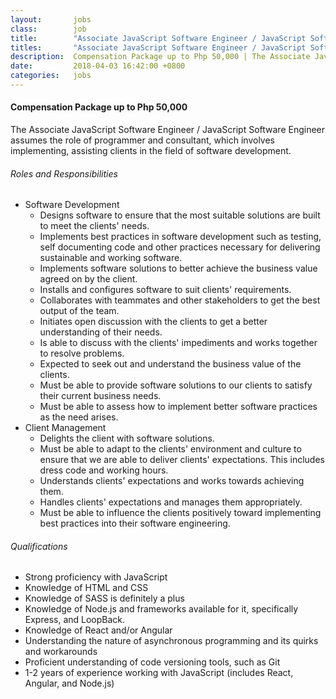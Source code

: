 ```yaml
---
layout:       jobs
class:        job
title:        "Associate JavaScript Software Engineer / JavaScript Software Engineer (Work From Home)"
titles:       "Associate JavaScript Software Engineer / JavaScript Software Engineer (Work From Home)"
description:  Compensation Package up to Php 50,000 | The Associate JavaScript Software Engineer / JavaScript Software Engineer assumes the role of programmer and consultant, which involves implementing, assisting clients in the field of software development.
date:         2018-04-03 16:42:00 +0800
categories:   jobs
---
```

<!-- Do not leave new lines after each element. Elements after new lines will not be rendered. -->
<h4>Compensation Package up to Php 50,000</h4>
<p>The Associate JavaScript Software Engineer / JavaScript Software Engineer assumes the role of programmer and consultant, which involves implementing, assisting clients in the field of software development.</p>
<h6 class="-dark">Roles and Responsibilities</h6>
<ul>
	<li>Software Development
		<ul>
			<li>Designs software to ensure that the most suitable solutions are built to meet the clients' needs.</li>
			<li>Implements best practices in software development such as testing, self documenting code and other practices necessary for delivering sustainable and working software.</li>
			<li>Implements software solutions to better achieve the business value agreed on by the client.</li>
			<li>Installs and configures software to suit clients' requirements.</li>
			<li>Collaborates with teammates and other stakeholders to get the best output of the team.</li>
			<li>Initiates open discussion with the clients to get a better understanding of their needs.</li>
			<li>Is able to discuss with the clients' impediments and works together to resolve problems.</li>
			<li>Expected to seek out and understand the business value of the clients.</li>
			<li>Must be able to provide software solutions to our clients to satisfy their current business needs.</li>
			<li>Must be able to assess how to implement better software practices as the need arises.</li>
		</ul>
	</li>
	<li>Client Management
		<ul>
			<li>Delights the client with software solutions.</li>
			<li>Must be able to adapt to the clients' environment and culture to ensure that we are able to deliver clients' expectations. This includes dress code and working hours.</li>
			<li>Understands clients' expectations and works towards achieving them.</li>
			<li>Handles clients' expectations and manages them appropriately.</li>
			<li>Must be able to influence the clients positively toward implementing best practices into their software engineering.</li>
		</ul>
	</li>
</ul>
<h6 class="-dark">Qualifications</h6>
<ul>
	<li>Strong proficiency with JavaScript</li>
	<li>Knowledge of HTML and CSS</li>
	<li>Knowledge of SASS is definitely a plus</li>
	<li>Knowledge of Node.js and frameworks available for it, specifically Express, and LoopBack.</li>
	<li>Knowledge of React and/or Angular</li>
	<li>Understanding the nature of asynchronous programming and its quirks and workarounds</li>
	<li>Proficient understanding of code versioning tools, such as Git</li>
	<li>1-2 years of experience working with JavaScript (includes React, Angular, and Node.js)</li>
</ul>


